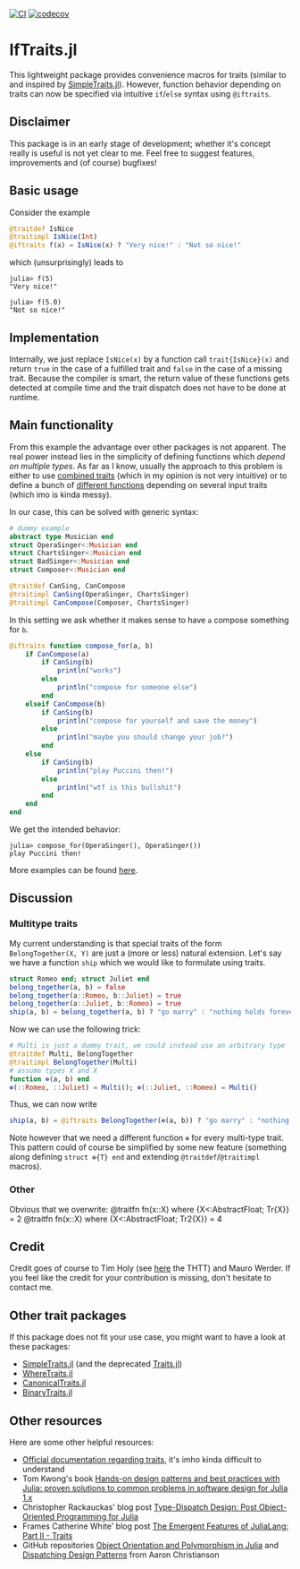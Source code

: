 [![CI](https://github.com/JohannesNaegele/IfTraits.jl/actions/workflows/CI.yml/badge.svg)](https://github.com/JohannesNaegele/IfTraits.jl/actions/workflows/CI.yml) [![codecov](https://codecov.io/gh/JohannesNaegele/IfTraits.jl/graph/badge.svg?token=RQIJHHG9TP)](https://codecov.io/gh/JohannesNaegele/IfTraits.jl)

# IfTraits.jl

This lightweight package provides convenience macros for traits (similar to and inspired by [SimpleTraits.jl](https://github.com/mauro3/SimpleTraits.jl)). However, function behavior depending on traits can now be specified via intuitive `if`/`else` syntax using `@iftraits`.

## Disclaimer

This package is in an early stage of development; whether it's concept really is useful is not yet clear to me. Feel free to suggest features, improvements and (of course) bugfixes!

## Basic usage

Consider the example 
```julia
@traitdef IsNice
@traitimpl IsNice(Int)
@iftraits f(x) = IsNice(x) ? "Very nice!" : "Not so nice!"
```
which (unsurprisingly) leads to 
```jlcon
julia> f(5)
"Very nice!"

julia> f(5.0)
"Not so nice!"
```

## Implementation

Internally, we just replace  `IsNice(x)` by a function call `trait{IsNice}(x)` and return `true` in the case of a fulfilled trait and `false` in the case of a missing trait. 
Because the compiler is smart, the return value of these functions gets detected at compile time and the trait dispatch does not have to be done at runtime.

## Main functionality

From this example the advantage over other packages is not apparent. The real power instead lies in the simplicity of defining functions which *depend on multiple types*.
As far as I know, usually the approach to this problem is either to use [combined traits](https://github.com/mauro3/SimpleTraits.jl/issues/71) (which in my opinion is not very intuitive) or to define a bunch of [different functions](https://github.com/mauro3/SimpleTraits.jl/pull/2) depending on several input traits (which imo is kinda messy).

In our case, this can be solved with generic syntax:
```julia
# dummy example
abstract type Musician end
struct OperaSinger<:Musician end
struct ChartsSinger<:Musician end
struct BadSinger<:Musician end
struct Composer<:Musician end

@traitdef CanSing, CanCompose
@traitimpl CanSing(OperaSinger, ChartsSinger)
@traitimpl CanCompose(Composer, ChartsSinger)
```
In this setting we ask whether it makes sense to have `a` compose something for `b`.
```julia
@iftraits function compose_for(a, b)
    if CanCompose(a)
        if CanSing(b)
            println("works")
        else
            println("compose for someone else")
        end
    elseif CanCompose(b)
        if CanSing(b)
            println("compose for yourself and save the money")
        else
            println("maybe you should change your job?")
        end
    else
        if CanSing(b)
            println("play Puccini then!")
        else
            println("wtf is this bullshit")
        end
    end
end
```
We get the intended behavior:
```jlcon
julia> compose_for(OperaSinger(), OperaSinger())
play Puccini then!
```

More examples can be found [here](./examples).

## Discussion

### Multitype traits
My current understanding is that special traits of the form `BelongTogether(X, Y)` are just a (more or less) natural extension. Let's say we have a function `ship` which we would like to formulate using traits.
```julia
struct Romeo end; struct Juliet end
belong_together(a, b) = false
belong_together(a::Romeo, b::Juliet) = true
belong_together(a::Juliet, b::Romeo) = true
ship(a, b) = belong_together(a, b) ? "go marry" : "nothing holds forever"
```

Now we can use the following trick:
```julia
# Multi is just a dummy trait, we could instead use an arbitrary type
@traitdef Multi, BelongTogether
@traitimpl BelongTogether(Multi)
# assume types X and X
function ⊕(a, b) end
⊕(::Romeo, ::Juliet) = Multi(); ⊕(::Juliet, ::Romeo) = Multi()
```

Thus, we can now write
```julia
ship(a, b) = @iftraits BelongTogether(⊕(a, b)) ? "go marry" : "nothing holds forever"
```
Note however that we need a different function `⊕` for every multi-type trait. This pattern could of course be simplified by some new feature (something along defining `struct ⊕{T} end` and extending `@traitdef`/`@traitimpl` macros).

### Other
Obvious that we overwrite:
@traitfn fn(x::X) where {X<:AbstractFloat;  Tr{X}} = 2
@traitfn fn(x::X) where {X<:AbstractFloat; Tr2{X}} = 4

## Credit
Credit goes of course to Tim Holy (see [here](https://github.com/JuliaLang/julia/issues/2345#issuecomment-54537633) the THTT) and Mauro Werder. If you feel like the credit for your contribution is missing, don't hesitate to contact me.

## Other trait packages
If this package does not fit your use case, you might want to have a look at these packages:
- [SimpleTraits.jl](https://github.com/mauro3/SimpleTraits.jl) (and the deprecated [Traits.jl](https://github.com/mauro3/Traits.jl#dispatch-on-traits))
- [WhereTraits.jl](https://github.com/jolin-io/WhereTraits.jl)
- [CanonicalTraits.jl](https://github.com/thautwarm/CanonicalTraits.jl)
- [BinaryTraits.jl](https://github.com/tk3369/BinaryTraits.jl)

## Other resources

Here are some other helpful resources:

- [Official documentation regarding traits](https://docs.julialang.org/en/v1/manual/methods/#Trait-based-dispatch-1), it's imho kinda difficult to understand
- Tom Kwong's book [Hands-on design patterns and best practices with Julia: proven solutions to common problems in software design for Julia 1.x](https://www.packtpub.com/product/hands-on-design-patterns-and-best-practices-with-julia/9781838648817)
- Christopher Rackauckas' blog post [Type-Dispatch Design: Post Object-Oriented Programming for Julia](http://www.stochasticlifestyle.com/type-dispatch-design-post-object-oriented-programming-julia/)
- Frames Catherine White' blog post [The Emergent Features of JuliaLang: Part II - Traits](https://invenia.github.io/blog/2019/11/06/julialang-features-part-2/)
- GitHub repositories [Object Orientation and Polymorphism in Julia](https://github.com/ninjaaron/oo-and-polymorphism-in-julia) and [Dispatching Design Patterns](https://github.com/ninjaaron/dispatching-design-patterns) from Aaron Christianson
